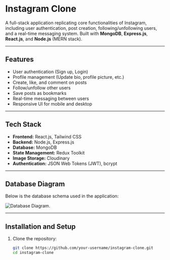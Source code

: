 # **Instagram Clone**

A full-stack application replicating core functionalities of Instagram, including user authentication, post creation, following/unfollowing users, and a real-time messaging system. Built with **MongoDB**, **Express.js**, **React.js**, and **Node.js** (MERN stack).

---

## **Features**

- User authentication (Sign up, Login)
- Profile management (Update bio, profile picture, etc.)
- Create, like, and comment on posts
- Follow/unfollow other users
- Save posts as bookmarks
- Real-time messaging between users
- Responsive UI for mobile and desktop

---

## **Tech Stack**

- **Frontend:** React.js, Tailwind CSS
- **Backend:** Node.js, Express.js
- **Database:** MongoDB
- **State Management:** Redux Toolkit
- **Image Storage:** Cloudinary
- **Authentication:** JSON Web Tokens (JWT), bcrypt

---

## **Database Diagram**

Below is the database schema used in the application:

![Database Diagram](https://dbdiagram.io/d/674b3b21e9daa85aca390f0e).

---

## **Installation and Setup**

1. Clone the repository:

   ```bash
   git clone https://github.com/your-username/instagram-clone.git
   cd instagram-clone
